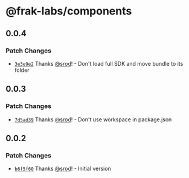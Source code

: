 # @frak-labs/components

## 0.0.4

### Patch Changes

- [`3e3e9e2`](https://github.com/frak-id/wallet/commit/3e3e9e28d76c7146f50855f623bd9c6e9a292698) Thanks [@srod](https://github.com/srod)! - Don't load full SDK and move bundle to its folder

## 0.0.3

### Patch Changes

- [`7d5ad39`](https://github.com/frak-id/wallet/commit/7d5ad3971f0f24d78bcf4a60b4059901cf870308) Thanks [@srod](https://github.com/srod)! - Don't use workspace in package.json

## 0.0.2

### Patch Changes

- [`b6f5f60`](https://github.com/frak-id/wallet/commit/b6f5f606a11512d8ebb6008d8315cef235275b11) Thanks [@srod](https://github.com/srod)! - Initial version
